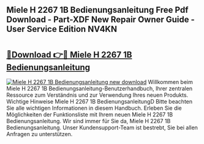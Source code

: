 ## Miele H 2267 1B Bedienungsanleitung Free Pdf Download - Part-XDF New Repair Owner Guide - User Service Edition NV4KN

# <h2><a href="http://df4bkz.blite.top/?on=Miele+H+2267+1B+Bedienungsanleitung">🔗Download 👉🔴 Miele H 2267 1B Bedienungsanleitung</a></h2>

[![Miele H 2267 1B Bedienungsanleitung new download](https://i.imgur.com/lujVjoI.png)](http://df4bkz.blite.top/?on=Miele+H+2267+1B+Bedienungsanleitung)
Willkommen beim Miele H 2267 1B Bedienungsanleitung-Benutzerhandbuch, Ihrer zentralen Ressource zum Verständnis und zur Verwendung Ihres neuen Produkts. Wichtige Hinweise Miele H 2267 1B BedienungsanleitungD Bitte beachten Sie alle wichtigen Informationen in diesem Handbuch. Erleben Sie die Möglichkeiten der Funktionsliste mit Ihrem neuen Miele H 2267 1B Bedienungsanleitung. Wir sind immer für Sie da, Miele H 2267 1B Bedienungsanleitung. Unser Kundensupport-Team ist bestrebt, Sie bei allen Anfragen zu unterstützen.
